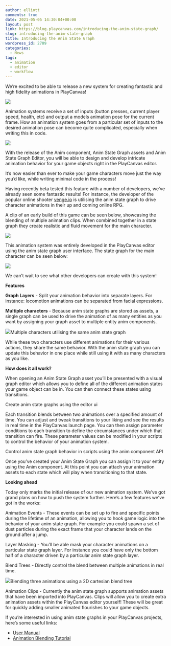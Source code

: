 ```yaml
---
author: elliott
comments: true
date: 2021-05-05 14:30:04+00:00
layout: post
link: https://blog.playcanvas.com/introducing-the-anim-state-graph/
slug: introducing-the-anim-state-graph
title: Introducing the Anim State Graph
wordpress_id: 2709
categories:
  - News
tags:
  - animation
  - editor
  - workflow
---
```


We’re excited to be able to release a new system for creating fantastic and high fidelity animations in PlayCanvas!

[![](https://blog.playcanvas.com/wp-content/uploads/2021/05/animation-and-graph.gif)](https://blog.playcanvas.com/wp-content/uploads/2021/05/animation-and-graph.gif)

Animation systems receive a set of inputs (button presses, current player speed, health, etc) and output a models animation pose for the current frame. How an animation system goes from a particular set of inputs to the desired animation pose can become quite complicated, especially when writing this in code.

[![](https://blog.playcanvas.com/wp-content/uploads/2021/04/image-1024x289.png)](https://blog.playcanvas.com/wp-content/uploads/2021/04/image.png)

With the release of the Anim component, Anim State Graph assets and Anim State Graph Editor, you will be able to design and develop intricate animation behavior for your game objects right in the PlayCanvas editor.

It’s now easier than ever to make your game characters move just the way you’d like, while writing minimal code in the process!

Having recently beta tested this feature with a number of developers, we’ve already seen some fantastic results! For instance, the developer of the popular online shooter [venge.io](http://venge.io/) is utilising the anim state graph to drive character animations in their up and coming online RPG.

A clip of an early build of this game can be seen below, showcasing the blending of multiple animation clips. When combined together in a state graph they create realistic and fluid movement for the main character.

![](https://lh4.googleusercontent.com/FXdAKpaNz01gYxGDvxK24myBGywGV6s_9a--zFPCSMapHzI6GjL4lOEzH9vDGKr9kEjVMvJbvmd8WNrnf9ysuBL-dfNQcf01fj1qPLS-V9r9tJ74hifj8I8KXOrj1r4hBW6ZzPjE)

This animation system was entirely developed in the PlayCanvas editor using the anim state graph user interface. The state graph for the main character can be seen below:

![](https://lh4.googleusercontent.com/EVTXoBSgvtwfeuBaXcGoSL7C8IkaaJip1Ncal-Q2czrSiGazesRpEi31uiedSNSaB-Lv4R2YGl-qYFfkMutzjPzEWGLhtmBmid4-qcXprLpz8cUHqysTsAwHwwaHKQappEJ8SckD)

We can’t wait to see what other developers can create with this system!

**Features**

**Graph Layers** - Split your animation behavior into separate layers. For instance: locomotion animations can be separated from facial expressions.

**Multiple characters** - Because anim state graphs are stored as assets, a single graph can be used to drive the animation of as many entities as you want by assigning your graph asset to multiple entity anim components.

![](https://lh5.googleusercontent.com/YTBSDXAQybmQELV3f0kl1pEWOUK294lvgWeppWipsdenBmcsjrtuepgSnJY2Zq3YOH5cr290eUzQI0V4wEvPft-f-usXAZ41aNpxPv_uzU4zQ-HqPWFdnTgZvVRdPm4Pi4GxMMUd)Multiple characters utilising the same anim state graph

While these two characters use different animations for their various actions, they share the same behavior. With the anim state graph you can update this behavior in one place while still using it with as many characters as you like.

**How does it all work?**

When opening an Anim State Graph asset you’ll be presented with a visual graph editor which allows you to define all of the different animation states your game object can be in. You can then connect these states using transitions.

Create anim state graphs using the editor ui

Each transition blends between two animations over a specified amount of time. You can adjust and tweak transitions to your liking and see the results in real time in the PlayCanvas launch page. You can then assign parameter conditions to each transition to define the circumstances under which that transition can fire. These parameter values can be modified in your scripts to control the behavior of your animation system.

Control anim state graph behavior in scripts using the anim component API

Once you’ve created your Anim State Graph you can assign it to your entity using the Anim component. At this point you can attach your animation assets to each state which will play when transitioning to that state.

**Looking ahead**

Today only marks the initial release of our new animation system. We’ve got grand plans on how to push the system further. Here’s a few features we’ve got in the works:

Animation Events - These events can be set up to fire and specific points during the lifetime of an animation, allowing you to hook game logic into the behavior of your anim state graph. For example you could spawn a set of dust particles during the exact frame that your character lands on the ground after a jump.

Layer Masking - You’ll be able mask your character animations on a particular state graph layer. For instance you could have only the bottom half of a character driven by a particular anim state graph layer.

Blend Trees - Directly control the blend between multiple animations in real time.

![](https://lh6.googleusercontent.com/-a5iUAthN-KjC-AjXow-Nd9XfnLw7CmxgDB6X1o0SpEgdcbFgXKGwE5eFL2zUL6WlZENfuXVMQDaolN7koF6TIuYR2BhAo5jHg4ylUlMzs_mCHY7Alrs90cNKwOJ8DLPlXunnDcT)Blending three animations using a 2D cartesian blend tree

Animation Clips - Currently the anim state graph supports animation assets that have been imported into PlayCanvas. Clips will allow you to create extra animation assets within the PlayCanvas editor yourself! These will be great for quickly adding smaller animated flourishes to your game objects.

If you’re interested in using anim state graphs in your PlayCanvas projects, here’s some useful links:

- [User Manual](https://developer.playcanvas.com/en/user-manual/animation/)
- [Animation Blending Tutorial](https://developer.playcanvas.com/en/tutorials/anim-blending/)
